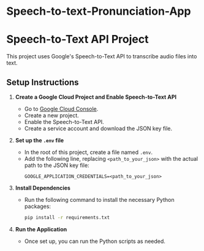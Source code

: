 # Speech-to-text-Pronunciation-App
# Speech-to-Text API Project

This project uses Google's Speech-to-Text API to transcribe audio files into text.

## Setup Instructions

1. **Create a Google Cloud Project and Enable Speech-to-Text API**
   - Go to [Google Cloud Console](https://console.cloud.google.com/).
   - Create a new project.
   - Enable the Speech-to-Text API.
   - Create a service account and download the JSON key file.

2. **Set up the `.env` file**
   - In the root of this project, create a file named `.env`.
   - Add the following line, replacing `<path_to_your_json>` with the actual path to the JSON key file:
     ```plaintext
     GOOGLE_APPLICATION_CREDENTIALS=<path_to_your_json>
     ```

3. **Install Dependencies**
   - Run the following command to install the necessary Python packages:
     ```bash
     pip install -r requirements.txt
     ```

4. **Run the Application**
   - Once set up, you can run the Python scripts as needed.

